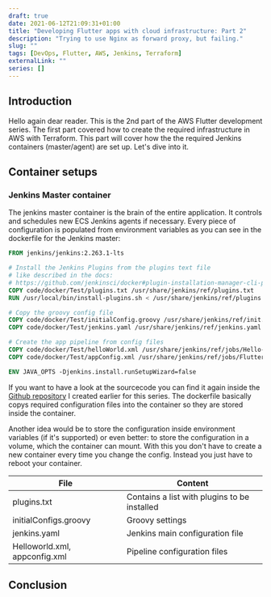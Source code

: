 ```yaml
---
draft: true
date: 2021-06-12T21:09:31+01:00
title: "Developing Flutter apps with cloud infrastructure: Part 2"
description: "Trying to use Nginx as forward proxy, but failing."
slug: ""
tags: [DevOps, Flutter, AWS, Jenkins, Terraform]
externalLink: ""
series: []
---
```


## Introduction

Hello again dear reader. This is the 2nd part of the AWS Flutter development series. The first part covered how to create the required infrastructure in AWS with Terraform. This part will cover how the the required Jenkins containers (master/agent) are set up. Let's dive into it.

## Container setups

### Jenkins Master container

The jenkins master container is the brain of the entire application. It controls and schedules new ECS Jenkins agents if necessary. Every piece of configuration is populated from environment variables as you can see in the dockerfile for the Jenkins master:

<!-- Source Code Jenkins Master Dockerfile -->
```dockerfile
FROM jenkins/jenkins:2.263.1-lts

# Install the Jenkins Plugins from the plugins text file
# like described in the docs:
# https://github.com/jenkinsci/docker#plugin-installation-manager-cli-preview
COPY code/docker/Test/plugins.txt /usr/share/jenkins/ref/plugins.txt
RUN /usr/local/bin/install-plugins.sh < /usr/share/jenkins/ref/plugins.txt

# Copy the groovy config file
COPY code/docker/Test/initialConfig.groovy /usr/share/jenkins/ref/init.groovy.d/initialConfigs.groovy
COPY code/docker/Test/jenkins.yaml /usr/share/jenkins/ref/jenkins.yaml

# Create the app pipeline from config files
COPY code/docker/Test/helloWorld.xml /usr/share/jenkins/ref/jobs/Hello-World/config.xml
COPY code/docker/Test/appConfig.xml /usr/share/jenkins/ref/jobs/Flutter-App/config.xml

ENV JAVA_OPTS -Djenkins.install.runSetupWizard=false
```

<!-- Link zum Repo hier einfügen -->
If you want to have a look at the sourcecode you can find it again inside the [Github repository](https://github.com/pgrunm/aws_jenkins_flutter) I created earlier for this series. The dockerfile basically copys required configuration files into the container so they are stored inside the container.

Another idea would be to store the configuration inside environment variables (if it's supported) or even better: to store the configuration in a volume, which the container can mount. With this you don't have to create a new container every time you change the config. Instead you just have to reboot your container.

| File                          | Content                                      |
| ----------------------------- | -------------------------------------------- |
| plugins.txt                   | Contains a list with plugins to be installed |
| initialConfigs.groovy         | Groovy settings                              |
| jenkins.yaml                  | Jenkins main configuration file              |
| Helloworld.xml, appconfig.xml | Pipeline configuration files                 |

## Conclusion

<!-- List to repo, further information, link to next article -->